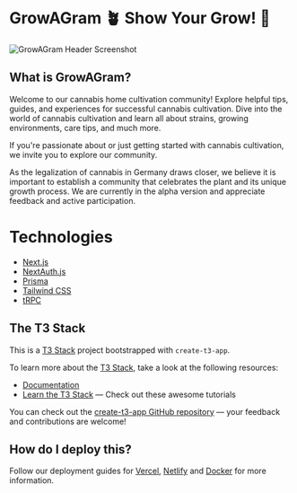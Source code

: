 # GrowAGram 🪴 Show Your Grow! 🚀

![GrowAGram Header Screenshot](https://growagram.com/en/20240303_Header_GrowAGram%20_%20Show%20your%20Grow_EN.png "GrowAGram Header Screenshot")

## What is GrowAGram?

Welcome to our cannabis home cultivation community! Explore helpful tips, guides, and experiences for successful cannabis cultivation. Dive into the world of cannabis cultivation and learn all about strains, growing environments, care tips, and much more.

If you're passionate about or just getting started with cannabis cultivation, we invite you to explore our community.

As the legalization of cannabis in Germany draws closer, we believe it is important to establish a community that celebrates the plant and its unique growth process. We are currently in the alpha version and appreciate feedback and active participation.

# Technologies

- [Next.js](https://nextjs.org)
- [NextAuth.js](https://next-auth.js.org)
- [Prisma](https://prisma.io)
- [Tailwind CSS](https://tailwindcss.com)
- [tRPC](https://trpc.io)

## The T3 Stack

This is a [T3 Stack](https://create.t3.gg/) project bootstrapped with `create-t3-app`.

To learn more about the [T3 Stack](https://create.t3.gg/), take a look at the following resources:

- [Documentation](https://create.t3.gg/)
- [Learn the T3 Stack](https://create.t3.gg/en/faq#what-learning-resources-are-currently-available) — Check out these awesome tutorials

You can check out the [create-t3-app GitHub repository](https://github.com/t3-oss/create-t3-app) — your feedback and contributions are welcome!

## How do I deploy this?

Follow our deployment guides for [Vercel](https://create.t3.gg/en/deployment/vercel), [Netlify](https://create.t3.gg/en/deployment/netlify) and [Docker](https://create.t3.gg/en/deployment/docker) for more information.
